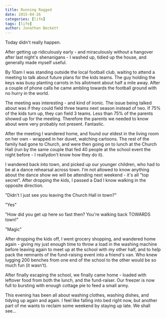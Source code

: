 ```yaml
---
title: Running Ragged
date: 2015-04-26
categories: [life]
tags: [life]
author: Jonathan Beckett
---
```


Today didn't really happen.

After getting up ridiculously early - and miraculously without a hangover after last night's shenanigans - I washed up, tidied up the house, and generally made myself useful.

By 10am I was standing outside the local football club, waiting to attend a meeting to talk about future plans for the kids teams. The guy holding the keys was busy planting carrots in his allotment about half a mile away. After a couple of phone calls he came ambling towards the football ground with no hurry in the world.

The meeting was interesting - and kind of ironic. The issue being talked about was if they could field three teams next season instead of two. If 75% of the kids turn up, they can field 3 teams. Less than 75% of the parents showed up for the meeting. Therefore the parents we needed to know about were very probably not present. Fantastic.

After the meeting I wandered home, and found our eldest in the living room on her own - wrapped in her duvet, watching cartoons. The rest of the family had gone to Church, and were then going on to lunch at the Church Hall (run by the same couple that fed 40 people at the school event the night before - I reallydon't know how they do it).

I wandered back into town, and picked up our younger children, who had to be at a dance rehearsal across town. I'm not allowed to know anything about the dance show we will be attending next weekend - it's all "top secret". After dropping the kids, I passed a Dad I know walking in the opposite direction.

"Didn't I just see you leaving the Church Hall in town?"

"Yes"

"How did you get up here so fast then? You're walking back TOWARDS town!"

"Magic"

After dropping the kids off, I went grocery shopping, and wandered home again - giving my just enough time to throw a load in the washing machine before leaving again to meet up at the school with my other half, and to help pack the remnants of the fund-raising event into a friend's van. Who knew lugging 200 benches from one end of the school to the other would be so much fun (it wasn't).

After finally escaping the school, we finally came home - loaded with leftover food from both the lunch, and the fund-raiser. Our freezer is now full to bursting with enough cottage pie to feed a small army.

This evening has been all about washing clothes, washing dishes, and tidying up again and again. I feel like falling into bed right now, but another part of me wants to reclaim some weekend by staying up late. We shall see...
